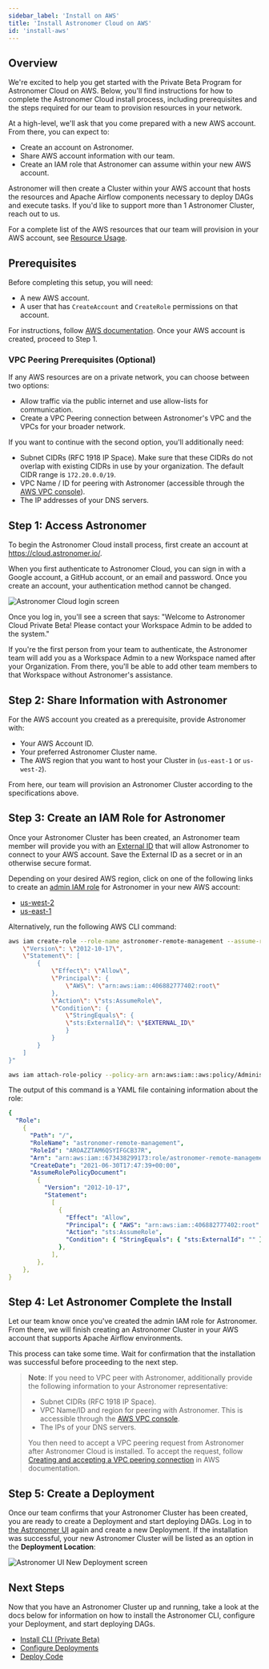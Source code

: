 ```yaml
---
sidebar_label: 'Install on AWS'
title: 'Install Astronomer Cloud on AWS'
id: 'install-aws'
---
```


## Overview

We're excited to help you get started with the Private Beta Program for Astronomer Cloud on AWS. Below, you'll find instructions for how to complete the Astronomer Cloud install process, including prerequisites and the steps required for our team to provision resources in your network.

At a high-level, we'll ask that you come prepared with a new AWS account. From there, you can expect to:
- Create an account on Astronomer.
- Share AWS account information with our team.
- Create an IAM role that Astronomer can assume within your new AWS account.

Astronomer will then create a Cluster within your AWS account that hosts the resources and Apache Airflow components necessary to deploy DAGs and execute tasks. If you'd like to support more than 1 Astronomer Cluster, reach out to us.

For a complete list of the AWS resources that our team will provision in your AWS account, see [Resource Usage](resource-reference-aws).

## Prerequisites

Before completing this setup, you will need:

- A new AWS account.
- A user that has `CreateAccount` and `CreateRole` permissions on that account.

For instructions, follow [AWS documentation](https://aws.amazon.com/premiumsupport/knowledge-center/create-and-activate-aws-account/). Once your AWS account is created, proceed to Step 1.

### VPC Peering Prerequisites (Optional)

If any AWS resources are on a private network, you can choose between two options:

- Allow traffic via the public internet and use allow-lists for communication.
- Create a VPC Peering connection between Astronomer's VPC and the VPCs for your broader network.

If you want to continue with the second option, you'll additionally need:

- Subnet CIDRs (RFC 1918 IP Space). Make sure that these CIDRs do not overlap with existing CIDRs in use by your organization. The default CIDR range is `172.20.0.0/19`.
- VPC Name / ID for peering with Astronomer (accessible through the [AWS VPC console](https://console.aws.amazon.com/vpc/)).
- The IP addresses of your DNS servers.

## Step 1: Access Astronomer

To begin the Astronomer Cloud install process, first create an account at https://cloud.astronomer.io/.

When you first authenticate to Astronomer Cloud, you can sign in with a Google account, a GitHub account, or an email and password. Once you create an account, your authentication method cannot be changed.

<div class="text--center">
  <img src="/img/docs/login.png" alt="Astronomer Cloud login screen" />
</div>

Once you log in, you'll see a screen that says: "Welcome to Astronomer Cloud Private Beta! Please contact your Workspace Admin to be added to the system."

If you're the first person from your team to authenticate, the Astronomer team will add you as a Workspace Admin to a new Workspace named after your Organization. From there, you'll be able to add other team members to that Workspace without Astronomer's assistance.

## Step 2: Share Information with Astronomer

For the AWS account you created as a prerequisite, provide Astronomer with:

- Your AWS Account ID.
- Your preferred Astronomer Cluster name.
- The AWS region that you want to host your Cluster in (`us-east-1` or `us-west-2`).

From here, our team will provision an Astronomer Cluster according to the specifications above.

## Step 3: Create an IAM Role for Astronomer

Once your Astronomer Cluster has been created, an Astronomer team member will provide you with an [External ID](https://docs.aws.amazon.com/IAM/latest/UserGuide/id_roles_create_for-user_externalid.html) that will allow Astronomer to connect to your AWS account. Save the External ID as a secret or in an otherwise secure format.

Depending on your desired AWS region, click on one of the following links to create an [admin IAM role](https://docs.aws.amazon.com/IAM/latest/UserGuide/getting-started_create-admin-group.html#getting-started_create-admin-group-console) for Astronomer in your new AWS account:

- [us-west-2](https://us-west-2.console.aws.amazon.com/cloudformation/home?region=us-west-2#/stacks/create/review?templateURL=https://astro-quickstart-us-west-2.s3.us-west-2.amazonaws.com/cloud-formation/customer-account.yaml&stackName=AstroCrossAccountIAMRole&param_AstroAccountId=406882777402)
- [us-east-1](https://us-east-1.console.aws.amazon.com/cloudformation/home?region=us-east-1#/stacks/create/review?templateURL=https://astro-quickstart-us-east-1.s3.us-east-1.amazonaws.com/cloud-formation/customer-account.yaml&stackName=AstroCrossAccountIAMRole&param_AstroAccountId=406882777402)

Alternatively, run the following AWS CLI command:

```bash
aws iam create-role --role-name astronomer-remote-management --assume-role-policy-document "{
    \"Version\": \"2012-10-17\",
    \"Statement\": [
        {
            \"Effect\": \"Allow\",
            \"Principal\": {
                \"AWS\": \"arn:aws:iam::406882777402:root\"
            },
            \"Action\": \"sts:AssumeRole\",
            \"Condition\": {
                \"StringEquals\": {
                \"sts:ExternalId\": \"$EXTERNAL_ID\"
                }
            }
        }
    ]
}"

aws iam attach-role-policy --policy-arn arn:aws:iam::aws:policy/AdministratorAccess --role-name astronomer-remote-management
```

The output of this command is a YAML file containing information about the role:

```yaml
{
  "Role":
    {
      "Path": "/",
      "RoleName": "astronomer-remote-management",
      "RoleId": "AROAZZTAM6QSYIFGCB37R",
      "Arn": "arn:aws:iam::673438299173:role/astronomer-remote-management",
      "CreateDate": "2021-06-30T17:47:39+00:00",
      "AssumeRolePolicyDocument":
        {
          "Version": "2012-10-17",
          "Statement":
            [
              {
                "Effect": "Allow",
                "Principal": { "AWS": "arn:aws:iam::406882777402:root" },
                "Action": "sts:AssumeRole",
                "Condition": { "StringEquals": { "sts:ExternalId": "" } },
              },
            ],
        },
    },
}
```

## Step 4: Let Astronomer Complete the Install

Let our team know once you've created the admin IAM role for Astronomer. From there, we will finish creating an Astronomer Cluster in your AWS account that supports Apache Airflow environments.

This process can take some time. Wait for confirmation that the installation was successful before proceeding to the next step.

> **Note**: If you need to VPC peer with Astronomer, additionally provide the following information to your Astronomer representative:
>
>- Subnet CIDRs (RFC 1918 IP Space).
>- VPC Name/ID and region for peering with Astronomer. This is accessible through the [AWS VPC console](https://console.aws.amazon.com/vpc/).
>- The IPs of your DNS servers.
>
> You then need to accept a VPC peering request from Astronomer after Astronomer Cloud is installed. To accept the request, follow [Creating and accepting a VPC peering connection](https://docs.aws.amazon.com/vpc/latest/peering/create-vpc-peering-connection.html) in AWS documentation.

## Step 5: Create a Deployment

Once our team confirms that your Astronomer Cluster has been created, you are ready to create a Deployment and start deploying DAGs. Log in to [the Astronomer UI](https://cloud.astronomer.io) again and create a new Deployment. If the installation was successful, your new Astronomer Cluster will be listed as an option in the **Deployment Location**:

<div class="text--center">
  <img src="/img/docs/deployment-location.png" alt="Astronomer UI New Deployment screen" />
</div>

## Next Steps

Now that you have an Astronomer Cluster up and running, take a look at the docs below for information on how to install the Astronomer CLI, configure your Deployment, and start deploying DAGs.

- [Install CLI (Private Beta)](install-cli)
- [Configure Deployments](configure-deployment)
- [Deploy Code](deploy-code)
